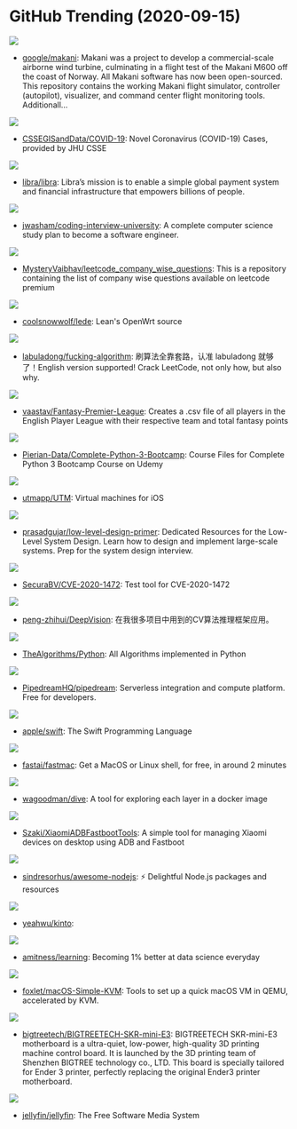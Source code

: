 # GitHub Trending (2020-09-15)

![](https://img.shields.io/badge/C%2B%2B-New%20252-green?style=flat-square&logo=appveyor)
- [google/makani](https://github.com/google/makani): Makani was a project to develop a commercial-scale airborne wind turbine, culminating in a flight test of the Makani M600 off the coast of Norway. All Makani software has now been open-sourced. This repository contains the working Makani flight simulator, controller (autopilot), visualizer, and command center flight monitoring tools. Additionall…

![](https://img.shields.io/badge/none-New%2060-green?style=flat-square&logo=appveyor)
- [CSSEGISandData/COVID-19](https://github.com/CSSEGISandData/COVID-19): Novel Coronavirus (COVID-19) Cases, provided by JHU CSSE

![](https://img.shields.io/badge/Rust-New%2091-green?style=flat-square&logo=appveyor)
- [libra/libra](https://github.com/libra/libra): Libra’s mission is to enable a simple global payment system and financial infrastructure that empowers billions of people.

![](https://img.shields.io/badge/none-New%20608-green?style=flat-square&logo=appveyor)
- [jwasham/coding-interview-university](https://github.com/jwasham/coding-interview-university): A complete computer science study plan to become a software engineer.

![](https://img.shields.io/badge/none-New%20239-green?style=flat-square&logo=appveyor)
- [MysteryVaibhav/leetcode_company_wise_questions](https://github.com/MysteryVaibhav/leetcode_company_wise_questions): This is a repository containing the list of company wise questions available on leetcode premium

![](https://img.shields.io/badge/C-New%2029-green?style=flat-square&logo=appveyor)
- [coolsnowwolf/lede](https://github.com/coolsnowwolf/lede): Lean's OpenWrt source

![](https://img.shields.io/badge/none-New%20546-green?style=flat-square&logo=appveyor)
- [labuladong/fucking-algorithm](https://github.com/labuladong/fucking-algorithm): 刷算法全靠套路，认准 labuladong 就够了！English version supported! Crack LeetCode, not only how, but also why.

![](https://img.shields.io/badge/Python-New%2033-green?style=flat-square&logo=appveyor)
- [vaastav/Fantasy-Premier-League](https://github.com/vaastav/Fantasy-Premier-League): Creates a .csv file of all players in the English Player League with their respective team and total fantasy points

![](https://img.shields.io/badge/Jupyter%20Notebook-New%2088-green?style=flat-square&logo=appveyor)
- [Pierian-Data/Complete-Python-3-Bootcamp](https://github.com/Pierian-Data/Complete-Python-3-Bootcamp): Course Files for Complete Python 3 Bootcamp Course on Udemy

![](https://img.shields.io/badge/Objective-C-New%2097-green?style=flat-square&logo=appveyor)
- [utmapp/UTM](https://github.com/utmapp/UTM): Virtual machines for iOS

![](https://img.shields.io/badge/none-New%20173-green?style=flat-square&logo=appveyor)
- [prasadgujar/low-level-design-primer](https://github.com/prasadgujar/low-level-design-primer): Dedicated Resources for the Low-Level System Design. Learn how to design and implement large-scale systems. Prep for the system design interview.

![](https://img.shields.io/badge/Python-New%20208-green?style=flat-square&logo=appveyor)
- [SecuraBV/CVE-2020-1472](https://github.com/SecuraBV/CVE-2020-1472): Test tool for CVE-2020-1472

![](https://img.shields.io/badge/Java-New%20116-green?style=flat-square&logo=appveyor)
- [peng-zhihui/DeepVision](https://github.com/peng-zhihui/DeepVision): 在我很多项目中用到的CV算法推理框架应用。

![](https://img.shields.io/badge/Python-New%20407-green?style=flat-square&logo=appveyor)
- [TheAlgorithms/Python](https://github.com/TheAlgorithms/Python): All Algorithms implemented in Python

![](https://img.shields.io/badge/JavaScript-New%2062-green?style=flat-square&logo=appveyor)
- [PipedreamHQ/pipedream](https://github.com/PipedreamHQ/pipedream): Serverless integration and compute platform. Free for developers.

![](https://img.shields.io/badge/C%2B%2B-New%20138-green?style=flat-square&logo=appveyor)
- [apple/swift](https://github.com/apple/swift): The Swift Programming Language

![](https://img.shields.io/badge/Shell-New%20401-green?style=flat-square&logo=appveyor)
- [fastai/fastmac](https://github.com/fastai/fastmac): Get a MacOS or Linux shell, for free, in around 2 minutes

![](https://img.shields.io/badge/Go-New%20191-green?style=flat-square&logo=appveyor)
- [wagoodman/dive](https://github.com/wagoodman/dive): A tool for exploring each layer in a docker image

![](https://img.shields.io/badge/Kotlin-New%2047-green?style=flat-square&logo=appveyor)
- [Szaki/XiaomiADBFastbootTools](https://github.com/Szaki/XiaomiADBFastbootTools): A simple tool for managing Xiaomi devices on desktop using ADB and Fastboot

![](https://img.shields.io/badge/none-New%20179-green?style=flat-square&logo=appveyor)
- [sindresorhus/awesome-nodejs](https://github.com/sindresorhus/awesome-nodejs): ⚡ Delightful Node.js packages and resources

![](https://img.shields.io/badge/Shell-New%2044-green?style=flat-square&logo=appveyor)
- [yeahwu/kinto](https://github.com/yeahwu/kinto): 

![](https://img.shields.io/badge/none-New%20468-green?style=flat-square&logo=appveyor)
- [amitness/learning](https://github.com/amitness/learning): Becoming 1% better at data science everyday

![](https://img.shields.io/badge/Shell-New%20108-green?style=flat-square&logo=appveyor)
- [foxlet/macOS-Simple-KVM](https://github.com/foxlet/macOS-Simple-KVM): Tools to set up a quick macOS VM in QEMU, accelerated by KVM.

![](https://img.shields.io/badge/C%2B%2B-New%2013-green?style=flat-square&logo=appveyor)
- [bigtreetech/BIGTREETECH-SKR-mini-E3](https://github.com/bigtreetech/BIGTREETECH-SKR-mini-E3): BIGTREETECH SKR-mini-E3 motherboard is a ultra-quiet, low-power, high-quality 3D printing machine control board. It is launched by the 3D printing team of Shenzhen BIGTREE technology co., LTD. This board is specially tailored for Ender 3 printer, perfectly replacing the original Ender3 printer motherboard.

![](https://img.shields.io/badge/C%23-New%2077-green?style=flat-square&logo=appveyor)
- [jellyfin/jellyfin](https://github.com/jellyfin/jellyfin): The Free Software Media System

